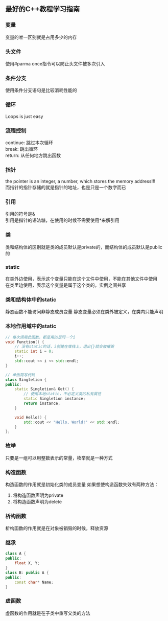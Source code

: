 ## 最好的C++教程学习指南

### 变量
变量的唯一区别就是占用多少的内存

### 头文件
使用#parma once指令可以防止头文件被多次引入

### 条件分支
使用条件分支语句是比较消耗性能的

### 循环
Loops is just easy

### 流程控制
continue: 跳过本次循环<br>
break: 跳出循环<br>
return: 从任何地方跳出函数<br>

### 指针
the pointer is an integer, a number, which stores the memory address!!!<br>
而指针的指针存储的就是指针的地址，也是只是一个数字而已

### 引用
引用的符号是&<br>
引用是指针的语法糖，在使用的时候不需要使用*来解引用

### 类
类和结构体的区别就是类的成员默认是private的，而结构体的成员默认是public的

### static
在类外边使用，表示这个变量只能在这个文件中使用，不能在其他文件中使用<br>
在类里边使用，表示这个变量是属于这个类的，实例之间共享

### 类和结构体中的static
静态函数不能访问非静态成员变量
静态变量必须在类外被定义，在类内只能声明

### 本地作用域中的static

```c++
// 每次调用此函数，都是用的是同一个i
void Function() {
    // 没有static的话，i创建在堆栈上，退出{}就会被摧毁
    static int i = 0;
    i++;
    std::cout << i << std::endl;
}
```

```c++
// 单例简写代码
class Singletion {
public:
    static Singletion& Get() {
        // 使用本地static，不必定义类的私有属性
        static Singletion instance;
        return instance;
    }

    void Hello() {
        std::cout << "Hello, World!" << std::endl;
    }
};
```

### 枚举
只要是一组可以用整数表示的常量，枚举就是一种方式

### 构造函数
构造函数的作用就是初始化类的成员变量
如果想使构造函数失效有两种方法：
1. 将构造函数声明为private
2. 将构造函数声明为delete

### 析构函数
析构函数的作用就是在对象被销毁的时候，释放资源

### 继承

```cpp
class A {
public:
    float X, Y;
}
class B: public A {
public:
    const char* Name;
}
```

### 虚函数
虚函数的作用就是在子类中重写父类的方法



